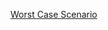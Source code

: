 ---
layout: post
wordpress_id: 703
wordpress_url: http://noesbueno.com/archives/703
date: '2010-07-01 11:00:36 -0500'
date_gmt: '2010-07-01 16:00:36 -0500'
body: |
  <p><a href="http://www.flickr.com/photos/bar-art/4750877815/">Worst Case Scenario</a></p>
---